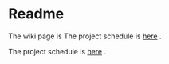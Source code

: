 # Readme

The wiki page is The project schedule is [here](https://github.com/cu-ecen-aeld/final-project-fed67/wiki/Project-Overview) .


The project schedule is [here](https://github.com/users/fed67/projects/1) .



